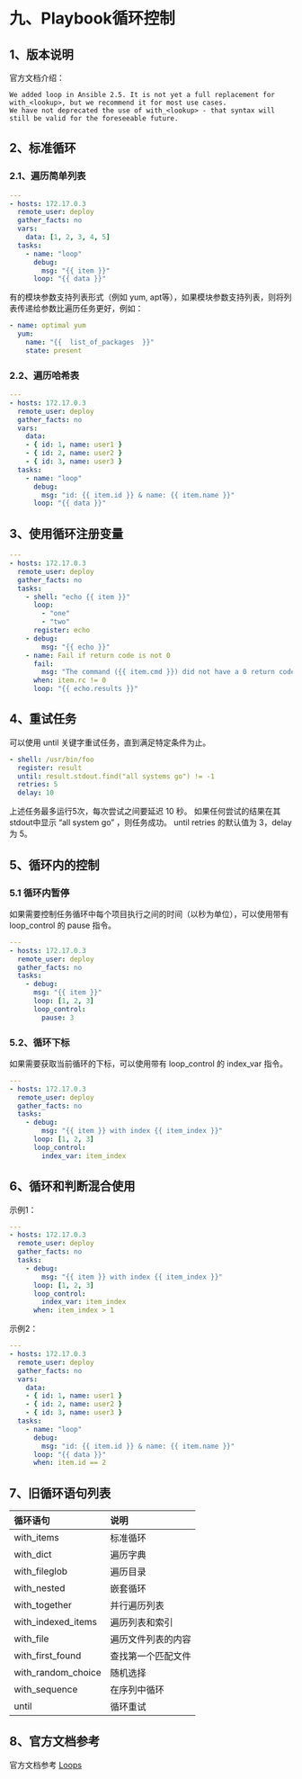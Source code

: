 # 九、Playbook循环控制

## 1、版本说明

官方文档介绍：

```output
We added loop in Ansible 2.5. It is not yet a full replacement for with_<lookup>, but we recommend it for most use cases.
We have not deprecated the use of with_<lookup> - that syntax will still be valid for the foreseeable future.
```

## 2、标准循环

### 2.1、遍历简单列表

```yml
---
- hosts: 172.17.0.3
  remote_user: deploy
  gather_facts: no
  vars:
    data: [1, 2, 3, 4, 5]
  tasks:
    - name: "loop"
      debug:
        msg: "{{ item }}"
      loop: "{{ data }}"
```

有的模块参数支持列表形式（例如 yum, apt等），如果模块参数支持列表，则将列表传递给参数比遍历任务更好，例如：

```yml
- name: optimal yum
  yum:
    name: "{{  list_of_packages  }}"
    state: present
```

### 2.2、遍历哈希表

```yml
---
- hosts: 172.17.0.3
  remote_user: deploy
  gather_facts: no
  vars:
    data:
    - { id: 1, name: user1 }
    - { id: 2, name: user2 }
    - { id: 3, name: user3 }
  tasks:
    - name: "loop"
      debug:
        msg: "id: {{ item.id }} & name: {{ item.name }}"
      loop: "{{ data }}"
```

## 3、使用循环注册变量

```yml
---
- hosts: 172.17.0.3
  remote_user: deploy
  gather_facts: no
  tasks:
    - shell: "echo {{ item }}"
      loop:
        - "one"
        - "two"
      register: echo
    - debug:
        msg: "{{ echo }}"
    - name: Fail if return code is not 0
      fail:
        msg: "The command ({{ item.cmd }}) did not have a 0 return code"
      when: item.rc != 0
      loop: "{{ echo.results }}"
```

## 4、重试任务

可以使用 until 关键字重试任务，直到满足特定条件为止。

```yml
- shell: /usr/bin/foo
  register: result
  until: result.stdout.find("all systems go") != -1
  retries: 5
  delay: 10
```

上述任务最多运行5次，每次尝试之间要延迟 10 秒。
如果任何尝试的结果在其stdout中显示 “all system go” ，则任务成功。
until retries 的默认值为 3，delay 为 5。

## 5、循环内的控制

### 5.1 循环内暂停

如果需要控制任务循环中每个项目执行之间的时间（以秒为单位），可以使用带有 loop_control 的 pause 指令。

```yml
---
- hosts: 172.17.0.3
  remote_user: deploy
  gather_facts: no
  tasks:
    - debug:
      msg: "{{ item }}"
      loop: [1, 2, 3]
      loop_control:
        pause: 3
```

### 5.2、循环下标

如果需要获取当前循环的下标，可以使用带有 loop_control 的 index_var 指令。

```yml
---
- hosts: 172.17.0.3
  remote_user: deploy
  gather_facts: no
  tasks:
    - debug:
        msg: "{{ item }} with index {{ item_index }}"
      loop: [1, 2, 3]
      loop_control:
        index_var: item_index
```

## 6、循环和判断混合使用

示例1：

```yml
---
- hosts: 172.17.0.3
  remote_user: deploy
  gather_facts: no
  tasks:
    - debug:
        msg: "{{ item }} with index {{ item_index }}"
      loop: [1, 2, 3]
      loop_control:
        index_var: item_index
      when: item_index > 1
```

示例2：

```yml
---
- hosts: 172.17.0.3
  remote_user: deploy
  gather_facts: no
  vars:
    data:
    - { id: 1, name: user1 }
    - { id: 2, name: user2 }
    - { id: 3, name: user3 }
  tasks:
    - name: "loop"
      debug:
        msg: "id: {{ item.id }} & name: {{ item.name }}"
      loop: "{{ data }}"
      when: item.id == 2
```

## 7、旧循环语句列表

| 循环语句 | 说明 |
| :- | :- |
| with_items | 标准循环 |
| with_dict | 遍历字典 |
| with_fileglob | 遍历目录 |
| with_nested | 嵌套循环 |
| with_together | 并行遍历列表 |
| with_indexed_items | 遍历列表和索引 |
| with_file | 遍历文件列表的内容 |
| with_first_found | 查找第一个匹配文件 |
| with_random_choice | 随机选择 |
| with_sequence | 在序列中循环 |
| until | 循环重试 |

## 8、官方文档参考

官方文档参考 [Loops](https://docs.ansible.com/ansible/latest/user_guide/playbooks_loops.html#)
